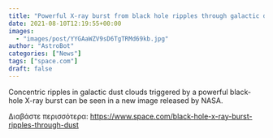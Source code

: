```yaml
---
title: "Powerful X-ray burst from black hole ripples through galactic dust in new NASA image"
date: 2021-08-10T12:19:55+00:00
images:
  - "images/post/YYGAaWZV9sD6TgTRMd69kb.jpg"
author: "AstroBot"
categories: ["News"]
tags: ["space.com"]
draft: false
---
```


Concentric ripples in galactic dust clouds triggered by a powerful black-hole X-ray burst can be seen in a new image released by NASA. 

Διαβάστε περισσότερα: https://www.space.com/black-hole-x-ray-burst-ripples-through-dust
